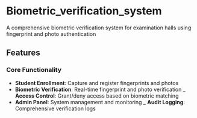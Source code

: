 # Biometric_verification_system

A comprehensive biometric verification system for examination halls using fingerprint and photo authentication 

## Features

### Core Functionality
- **Student Enrollment**: Capture and register fingerprints and photos
- **Biometric Verification**: Real-time fingerprint and photo verification
_ **Access Control**: Grant/deny access based on biometric matching 
- **Admin Panel**: System management and monitoring 
_ **Audit Logging**: Comprehensive verification logs